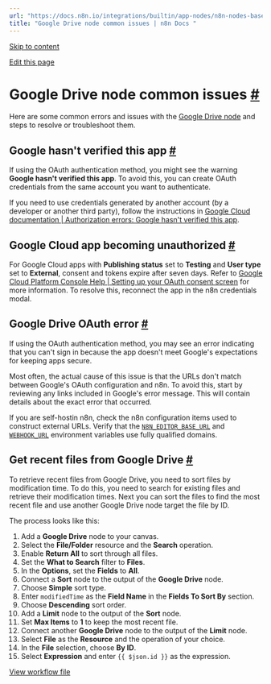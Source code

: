 ```yaml
---
url: "https://docs.n8n.io/integrations/builtin/app-nodes/n8n-nodes-base.googledrive/common-issues/"
title: "Google Drive node common issues | n8n Docs "
---
```


[Skip to content](https://docs.n8n.io/integrations/builtin/app-nodes/n8n-nodes-base.googledrive/common-issues/#google-drive-node-common-issues)

[Edit this page](https://github.com/n8n-io/n8n-docs/edit/main/docs/integrations/builtin/app-nodes/n8n-nodes-base.googledrive/common-issues.md "Edit this page")

# Google Drive node common issues [\#](https://docs.n8n.io/integrations/builtin/app-nodes/n8n-nodes-base.googledrive/common-issues/\#google-drive-node-common-issues "Permanent link")

Here are some common errors and issues with the [Google Drive node](https://docs.n8n.io/integrations/builtin/app-nodes/n8n-nodes-base.googledrive/) and steps to resolve or troubleshoot them.

## Google hasn't verified this app [\#](https://docs.n8n.io/integrations/builtin/app-nodes/n8n-nodes-base.googledrive/common-issues/\#google-hasnt-verified-this-app "Permanent link")

If using the OAuth authentication method, you might see the warning **Google hasn't verified this app**. To avoid this, you can create OAuth credentials from the same account you want to authenticate.

If you need to use credentials generated by another account (by a developer or another third party), follow the instructions in [Google Cloud documentation \| Authorization errors: Google hasn't verified this app](https://developers.google.com/nest/device-access/reference/errors/authorization#google_hasnt_verified_this_app).

## Google Cloud app becoming unauthorized [\#](https://docs.n8n.io/integrations/builtin/app-nodes/n8n-nodes-base.googledrive/common-issues/\#google-cloud-app-becoming-unauthorized "Permanent link")

For Google Cloud apps with **Publishing status** set to **Testing** and **User type** set to **External**, consent and tokens expire after seven days. Refer to [Google Cloud Platform Console Help \| Setting up your OAuth consent screen](https://support.google.com/cloud/answer/10311615?hl=en#zippy=%2Ctesting) for more information. To resolve this, reconnect the app in the n8n credentials modal.

## Google Drive OAuth error [\#](https://docs.n8n.io/integrations/builtin/app-nodes/n8n-nodes-base.googledrive/common-issues/\#google-drive-oauth-error "Permanent link")

If using the OAuth authentication method, you may see an error indicating that you can't sign in because the app doesn't meet Google's expectations for keeping apps secure.

Most often, the actual cause of this issue is that the URLs don't match between Google's OAuth configuration and n8n. To avoid this, start by reviewing any links included in Google's error message. This will contain details about the exact error that occurred.

If you are self-hostin n8n, check the n8n configuration items used to construct external URLs. Verify that the [`N8N_EDITOR_BASE_URL`](https://docs.n8n.io/hosting/configuration/environment-variables/deployment/) and [`WEBHOOK_URL`](https://docs.n8n.io/hosting/configuration/configuration-examples/webhook-url/) environment variables use fully qualified domains.

## Get recent files from Google Drive [\#](https://docs.n8n.io/integrations/builtin/app-nodes/n8n-nodes-base.googledrive/common-issues/\#get-recent-files-from-google-drive "Permanent link")

To retrieve recent files from Google Drive, you need to sort files by modification time. To do this, you need to search for existing files and retrieve their modification times. Next you can sort the files to find the most recent file and use another Google Drive node target the file by ID.

The process looks like this:

01. Add a **Google Drive** node to your canvas.
02. Select the **File/Folder** resource and the **Search** operation.
03. Enable **Return All** to sort through all files.
04. Set the **What to Search** filter to **Files**.
05. In the **Options**, set the **Fields** to **All**.
06. Connect a **Sort** node to the output of the **Google Drive** node.
07. Choose **Simple** sort type.
08. Enter `modifiedTime` as the **Field Name** in the **Fields To Sort By** section.
09. Choose **Descending** sort order.
10. Add a **Limit** node to the output of the **Sort** node.
11. Set **Max Items** to **1** to keep the most recent file.
12. Connect another **Google Drive** node to the output of the **Limit** node.
13. Select **File** as the **Resource** and the operation of your choice.
14. In the **File** selection, choose **By ID**.
15. Select **Expression** and enter `{{ $json.id }}` as the expression.

[View workflow file](https://docs.n8n.io/_workflows/integrations/builtin/app-nodes/n8n-nodes-base.googledrive/get-most-recent-file.json)